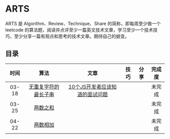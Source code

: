 # ARTS
ARTS 是 Algorithm、Review、Technique、Share 的简称，即每周至少做一个 leetcode 的算法题，阅读并点评至少一篇英文技术文章，学习至少一个技术技巧，至少分享一篇有观点和思考的技术文章。期待自己的蜕变。

## 目录
|     时间      | 算法 |                             文章                             | 技巧 | 分享 |  完成度  |
| :-----------: | :--: | :----------------------------------------------------------: | :--: | :--: |:--:|
| 03-18 |    [无重复字符的最长子串](https://leetcode-cn.com/problems/longest-substring-without-repeating-characters/)  | [10个JS开发者应该知道的面试问题](https://medium.com/javascript-scene/10-interview-questions-every-javascript-developer-should-know-6fa6bdf5ad95) |      |      | 未完成 |
| 03-25           |  [两数之和](https://leetcode-cn.com/problems/two-sum/solution/)    |              |      |    |  未完成   |
| 04-22|  [两数相加](https://leetcode-cn.com/problems/add-two-numbers/submissions/)   |   | |   |未完成|
